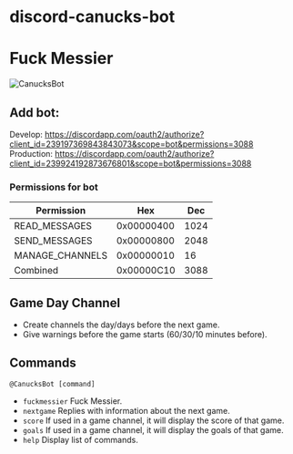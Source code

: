 # discord-canucks-bot
# Fuck Messier

![CanucksBot](https://cdn.discordapp.com/attachments/239331036364931073/239335602191990784/unknown.png)

## Add bot:

Develop: https://discordapp.com/oauth2/authorize?client_id=239197369843843073&scope=bot&permissions=3088
Production: https://discordapp.com/oauth2/authorize?client_id=239924192873676801&scope=bot&permissions=3088

### Permissions for bot

| Permission      | Hex        | Dec  |
|-----------------|------------|------|
| READ_MESSAGES   | 0x00000400 | 1024 |
| SEND_MESSAGES   | 0x00000800 | 2048 |
| MANAGE_CHANNELS | 0x00000010 | 16   |
| Combined        | 0x00000C10 | 3088 |

## Game Day Channel
- Create channels the day/days before the next game.
- Give warnings before the game starts (60/30/10 minutes before).

## Commands
`@CanucksBot [command]`
- `fuckmessier` Fuck Messier.
- `nextgame` Replies with information about the next game.
- `score` If used in a game channel, it will display the score of that game.
- `goals` If used in a game channel, it will display the goals of that game.
- `help` Display list of commands.